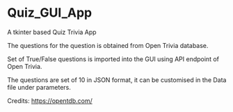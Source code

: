 # Quiz_GUI_App
A tkinter based Quiz Trivia App

The questions for the question is obtained from Open Trivia database.

Set of True/False questions is imported into the GUI using API endpoint of Open Trivia.

The questions are set of 10 in JSON format, it can be customised in the Data file under parameters.

Credits: https://opentdb.com/
